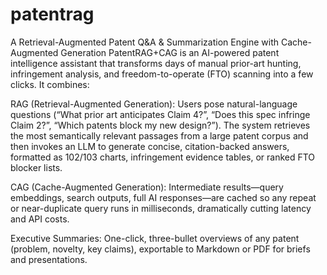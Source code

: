 # patentrag
A Retrieval-Augmented Patent Q&amp;A &amp; Summarization Engine with Cache-Augmented Generation
PatentRAG+CAG is an AI-powered patent intelligence assistant that transforms days of manual prior-art hunting, infringement analysis, and freedom-to-operate (FTO) scanning into a few clicks. It combines:

RAG (Retrieval-Augmented Generation): Users pose natural-language questions (“What prior art anticipates Claim 4?”, “Does this spec infringe Claim 2?”, “Which patents block my new design?”). The system retrieves the most semantically relevant passages from a large patent corpus and then invokes an LLM to generate concise, citation-backed answers, formatted as 102/103 charts, infringement evidence tables, or ranked FTO blocker lists.

CAG (Cache-Augmented Generation): Intermediate results—query embeddings, search outputs, full AI responses—are cached so any repeat or near-duplicate query runs in milliseconds, dramatically cutting latency and API costs.

Executive Summaries: One-click, three-bullet overviews of any patent (problem, novelty, key claims), exportable to Markdown or PDF for briefs and presentations.

